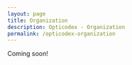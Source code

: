 ```yaml
---
layout: page
title: Organization
description: Opticodex - Organization
permalink: /opticodex-organization
---
```


Coming soon!